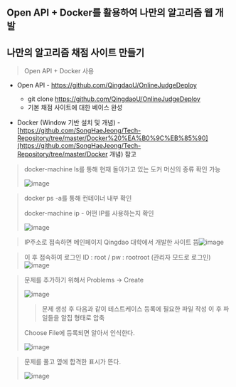 ## Open API + Docker를 활용하여 나만의 알고리즘 웹 개발

## 나만의 알고리즘 채점 사이트 만들기

>Open API + Docker 사용



- Open API - https://github.com/QingdaoU/OnlineJudgeDeploy
  - git clone https://github.com/QingdaoU/OnlineJudgeDeploy
  - 기본 채점 사이트에 대한 베이스 완성

- Docker (Window 기반 설치 및 개념) - [https://github.com/SongHaeJeong/Tech-Repository/tree/master/Docker%20%EA%B0%9C%EB%85%90](https://github.com/SongHaeJeong/Tech-Repository/tree/master/Docker 개념) 참고



>docker-machine ls를 통해 현재 돌아가고 있는 도커 머신의 종류 확인 가능
>
>![image](https://user-images.githubusercontent.com/59730002/76313929-41f30800-6319-11ea-981f-f3d208b4d4c5.png)





>docker ps -a를 통해 컨테이너 내부 확인 
>
>docker-machine ip - 어떤 IP를 사용하는지 확인
>
>![image](https://user-images.githubusercontent.com/59730002/76314052-75ce2d80-6319-11ea-9a1f-68ee05d23f1f.png)



>IP주소로 접속하면 메인페이지 Qingdao 대학에서 개발한 사이트 뜸<img src="https://user-images.githubusercontent.com/59730002/76314288-d78e9780-6319-11ea-9fcb-490a480b5cd0.png" alt="image" style="zoom:100%;" />



> 이 후 접속하여 로그인 ID : root / pw : rootroot (관리자 모드로 로그인)![image](https://user-images.githubusercontent.com/59730002/76314382-03aa1880-631a-11ea-8d69-b99090cf96a1.png)



>문제를 추가하기 위해서 Problems -> Create 
>
>![image](https://user-images.githubusercontent.com/59730002/76315092-60f29980-631b-11ea-816b-07ea56b42b4c.png)
>
>>문제 생성 후 다음과 같이 테스트케이스 등록에 필요한 파일 작성 이 후 파일들을 알집 형태로 압축
>
>Choose File에 등록되면 알아서 인식한다.
>
>![image](https://user-images.githubusercontent.com/59730002/76315186-8c758400-631b-11ea-84d4-491741f85f91.png)
>
>



>문제를 풀고 옆에 합격한 표시가 뜬다.
>
>![image](https://user-images.githubusercontent.com/59730002/76315351-dc544b00-631b-11ea-85ba-3a44665b583c.png)



